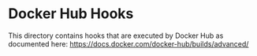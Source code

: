 # Docker Hub Hooks

This directory contains hooks that are executed by Docker Hub as documented here:
https://docs.docker.com/docker-hub/builds/advanced/